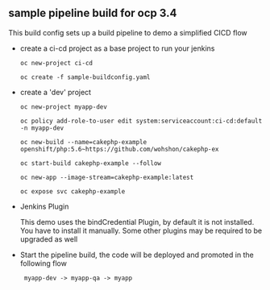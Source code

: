 ## sample pipeline build for ocp 3.4

This build config sets up a build pipeline to demo a simplified CICD flow

  * create a ci-cd project as a base project to run your jenkins

	```
	oc new-project ci-cd
	
	oc create -f sample-buildconfig.yaml
	```

  * create a 'dev' project

	```
	oc new-project myapp-dev
	
	oc policy add-role-to-user edit system:serviceaccount:ci-cd:default -n myapp-dev
	
	oc new-build --name=cakephp-example openshift/php:5.6~https://github.com/wohshon/cakephp-ex
	
	oc start-build cakephp-example --follow

	oc new-app --image-stream=cakephp-example:latest
	
	oc expose svc cakephp-example
	```
  * Jenkins Plugin
  
    This demo uses the bindCredential Plugin, by default it is not installed. You have to install it manually. Some other plugins may be required to be upgraded as well 

  * Start the pipeline build, the code will be deployed and promoted in the following flow

	` myapp-dev -> myapp-qa -> myapp`
